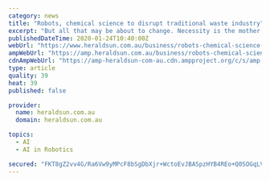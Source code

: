 ```yaml
---
category: news
title: "Robots, chemical science to disrupt traditional waste industry"
excerpt: "But all that may be about to change. Necessity is the mother of invention and around the world, start-ups are turning to chemical science, physics, AI, robotics and computer vision to realise solutions that could forever change the way the world digests waste. In Israel, UBQ sorts, grinds, chops, shreds and then cleans rotting food such as ..."
publishedDateTime: 2020-01-24T10:40:00Z
webUrl: "https://www.heraldsun.com.au/business/robots-chemical-science-to-disrupt-traditional-waste-industry/news-story/45ec185347328f23e8da9d92402318a0"
ampWebUrl: "https://amp.heraldsun.com.au/business/robots-chemical-science-to-disrupt-traditional-waste-industry/news-story/45ec185347328f23e8da9d92402318a0"
cdnAmpWebUrl: "https://amp-heraldsun-com-au.cdn.ampproject.org/c/s/amp.heraldsun.com.au/business/robots-chemical-science-to-disrupt-traditional-waste-industry/news-story/45ec185347328f23e8da9d92402318a0"
type: article
quality: 39
heat: 39
published: false

provider:
  name: heraldsun.com.au
  domain: heraldsun.com.au

topics:
  - AI
  - AI in Robotics

secured: "FKT8gZ2vv4G/Ra6Vw9yMPcF8bSgDbXjr+WctoEvJBASpzHYB4REo+Q0SOGqLV/WGIvWjr7wEU52TPydTurVblD3J1J/XbQbBxM3P62p/2dtzitpDBnMq61Ijjxt0Ot4fJ3J2Be7JXSO126b+EotDU5brW7wWyDnxge1maG54eKVJdOFFbolEPNErN7Aitn50LZDCGsCDvX8QkQCPCG7a2MIlU7JzBGGc8TkAx1hcm4UUbNFospGnrP8W8EL2ByAG0R2HmLGeV13hh8nSOoB50JAFyk/wz+GYBgkeXkR4djbiGrvCf+wCYWTbp9ExTWadLMX4tNYQ4uBu2h2sunyypqj02mWWwEnjeCbpBQcPblXoPrfo/QlHrE46Hrv9wKDPpkEHRIB5iQv1Eu4wulfJ96mYw8ImXH/1a+W0kMEUnCPp1tm3+bKkoB7ZxfkQn+ktrQifJtnzhC0FepS1V5dOIFUxKU6JXRATuYzFEj9eVWM=;tePCsp1gKoVWALs5rdNaog=="
---
```


